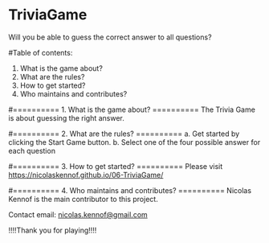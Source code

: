 # TriviaGame
Will you be able to guess the correct answer to all questions?

#Table of contents:
1. What is the game about?
2. What are the rules?
3. How to get started?
4. Who maintains and contributes?

#========== 1. What is the game about? ==========
The Trivia Game is about guessing the right answer.

#========== 2. What are the rules? ==========
a. Get started by clicking the Start Game button.
b. Select one of the four possible answer for each question

#========== 3. How to get started? ==========
Please visit https://nicolaskennof.github.io/06-TriviaGame/

#========== 4. Who maintains and contributes? ==========
Nicolas Kennof is the main contributor to this project.

Contact email: nicolas.kennof@gmail.com

!!!!Thank you for playing!!!!